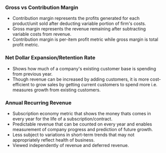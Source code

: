 ### Gross vs Contribution Margin

- Contribution margin represents the profits generated for each product/unit sold after deducting variable portion of firm's costs.
- Gross margin represents the revenue remaining after subtracting variable costs from revenue.
- Contribution margin is per-item profit metric while gross margin is total profit metric.

### Net Dollar Expansion/Retention Rate

- Shows how much of a company's existing customer base is spending from previous year.
- Though revenue can be increased by adding customers, it is more cost-efficient to grow sales by getting current customers to spend more i.e. measures growth from existing customers.

### Annual Recurring Revenue

- Subscription economy metric that shows the money thats comes in every year for the life of a subscription/contract.
- Predictable revenue that can be counted on every year and enables measurement of company progress and prediction of future growth.
- Less subject to variations in short-term trends that may not appropriately reflect health of business.
- Viewed independently of revenue and deferred revenue.
